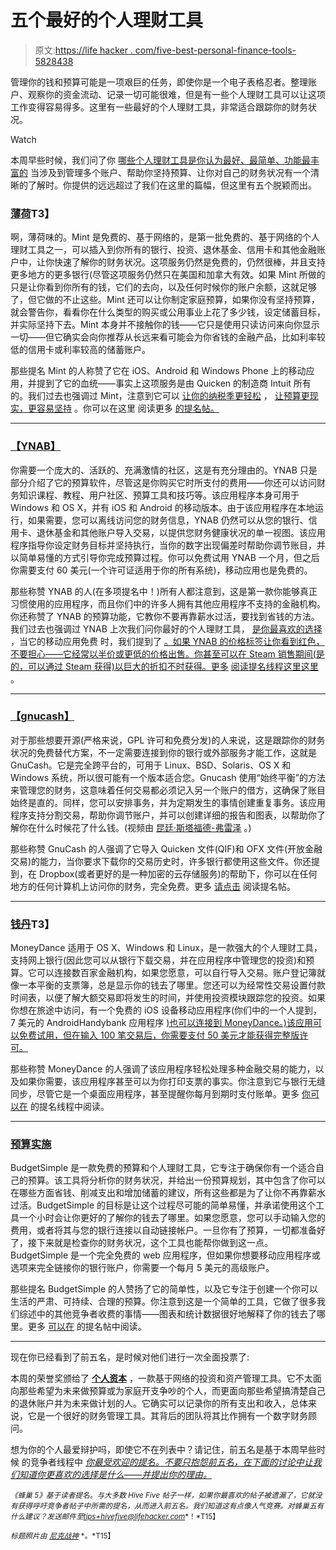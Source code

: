 # 五个最好的个人理财工具

> 原文:[https://life hacker . com/five-best-personal-finance-tools-5828438](https://lifehacker.com/five-best-personal-finance-tools-5828438)

管理你的钱和预算可能是一项艰巨的任务，即使你是一个电子表格忍者。整理账户、观察你的资金流动、记录一切可能很难，但是有一些个人理财工具可以让这项工作变得容易得多。这里有一些最好的个人理财工具，非常适合跟踪你的财务状况。

Watch

本周早些时候，我们问了你 [哪些个人理财工具是你认为最好、最简单、功能最丰富的](http://lifehacker.com/whats-the-best-personal-finance-tool-1561550275) 当涉及到管理多个账户、帮助你坚持预算、让你对自己的财务状况有一个清晰的了解时。你提供的远远超过了我们在这里的篇幅，但这里有五个脱颖而出。

### [薄荷](https://www.mint.com/)T3】

啊，薄荷味的。Mint 是免费的、基于网络的，是第一批免费的、基于网络的个人理财工具之一，可以插入到你所有的银行、投资、退休基金、信用卡和其他金融账户中，让你快速了解你的财务状况。这项服务仍然是免费的，仍然很棒，并且支持更多地方的更多银行(尽管这项服务仍然只在美国和加拿大有效。如果 Mint 所做的只是让你看到你所有的钱，它们的去向，以及任何时候你的账户余额，这就足够了，但它做的不止这些。Mint 还可以让你制定家庭预算，如果你没有坚持预算，就会警告你，看看你在什么类型的购买或公用事业上花了多少钱，设定储蓄目标，并实际坚持下去。Mint 本身并不接触你的钱——它只是使用只读访问来向你显示一切——但它确实会向你推荐从长远来看可能会为你省钱的金融产品，比如利率较低的信用卡或利率较高的储蓄账户。

那些提名 Mint 的人称赞了它在 iOS、Android 和 Windows Phone 上的移动应用，并提到了它的血统——事实上这项服务是由 Quicken 的制造商 Intuit 所有的。我们过去也强调过 Mint，注意到它可以 [让你的纳税季更轻松](http://lifehacker.com/four-ways-mint-can-make-your-tax-season-easier-5990733) ， [让预算更现实，更容易坚持](http://lifehacker.com/how-to-create-and-stick-to-a-realistic-budget-with-mi-5725282) 。你可以在这里 阅读更多 [的提名帖。](http://lifehacker.com/mint-is-the-best-personal-finance-tool-ever-they-are-o-1561703084)

* * *

### [【YNAB】](http://www.youneedabudget.com/)

你需要一个庞大的、活跃的、充满激情的社区，这是有充分理由的。YNAB 只是部分介绍了它的预算软件，尽管这是你购买它时所支付的费用——你还可以访问财务知识课程、教程、用户社区、预算工具和技巧等。该应用程序本身可用于 Windows 和 OS X，并有 iOS 和 Android 的移动版本。由于该应用程序在本地运行，如果需要，您可以离线访问您的财务信息，YNAB 仍然可以从您的银行、信用卡、退休基金和其他账户导入交易，以提供您财务健康状况的单一视图。该应用程序指导你设定财务目标并坚持执行，当你的数字出现偏差时帮助你调节账目，并以简单易懂的方式引导你完成预算过程。你可以免费试用 YNAB 一个月，但之后你需要支付 60 美元(一个许可证适用于你的所有系统)，移动应用也是免费的。

那些称赞 YNAB 的人(在多项提名中！)所有人都注意到，这是第一款你能够真正习惯使用的应用程序，而且你们中的许多人拥有其他应用程序不支持的金融机构。你还称赞了 YNAB 的预算功能，它教你不要再靠薪水过活，要找到省钱的方法。我们过去也强调过 YNAB 上次我们问你最好的个人理财工具， [是你最喜欢的选择](http://lifehacker.com/most-popular-personal-finance-software-ynab-5829256) ，当它的移动应用免费 时，我们提到了 [。如果 YNAB 的价格标签让你看到红色，不要担心——它经常以半价或更低的价格出售。你甚至可以在 Steam 销售期间(是的，可以通过 Steam 获得)以巨大的折扣不时获得。更多](http://lifehacker.com/you-need-a-budgets-mobile-apps-are-now-free-5992870) [阅读提名线程这里](http://lifehacker.com/vote-ynab-its-not-just-a-piece-of-software-but-a-comp-1561705756)[这里](http://lifehacker.com/you-need-a-budget-ynab-has-my-vote-for-the-longest-t-1561706729) 。

* * *

### [【gnucash】](http://www.gnucash.org/)

对于那些想要开源(严格来说，GPL 许可和免费分发)的人来说，这是跟踪你的财务状况的免费替代方案，不一定需要连接到你的银行或外部服务才能工作，这就是 GnuCash。它是完全跨平台的，可用于 Linux、BSD、Solaris、OS X 和 Windows 系统，所以很可能有一个版本适合您。Gnucash 使用“始终平衡”的方法来管理您的财务，这意味着任何交易都必须记入另一个账户的借方，这确保了账目始终是直的。同样，您可以安排事务，并为定期发生的事情创建重复事务。该应用程序支持分割交易，帮助你调节账户，并可以创建详细的报告和图表，以帮助你了解你在什么时候花了什么钱。(视频由 [昆廷·斯塔福德-弗雷泽](https://www.youtube.com/user/quentinsf) 。)

那些称赞 GnuCash 的人强调了它导入 Quicken 文件(QIF)和 OFX 文件(开放金融交易)的能力，当你要求下载你的交易历史时，许多银行都使用这些文件。你还提到，在 Dropbox(或者更好的是一种加密的云存储服务)的帮助下，你可以在任何地方的任何计算机上访问你的财务，完全免费。更多 [请点击](http://lifehacker.com/vote-gnucash-why-free-and-with-a-lot-of-features-su-1561707118) 阅读提名帖。

* * *

### [钱丹](http://infinitekind.com/moneydance)T3】

MoneyDance 适用于 OS X、Windows 和 Linux，是一款强大的个人理财工具，支持网上银行(因此您可以从银行下载交易，并在应用程序中管理您的投资)和预算。它可以连接数百家金融机构，如果您愿意，可以自行导入交易。账户登记簿就像一本平衡的支票簿，总是显示你的钱去了哪里。您还可以为经常性交易设置付款时间表，以便了解大额交易即将发生的时间，并使用投资模块跟踪您的投资。如果你想在旅途中访问，有一个免费的 iOS 设备移动应用程序(你们中的一个人提到，7 美元的 AndroidHandybank 应用程序 [)也可以连接到 MoneyDance。)该应用可以免费试用，但在输入 100 笔交易后，你需要支付 50 美元才能获得完整版许可。](https://play.google.com/store/apps/details?id=com.mennesoft.android)

那些称赞 MoneyDance 的人强调了该应用程序轻松处理多种金融交易的能力，以及如果你需要，该应用程序甚至可以为你打印支票的事实。你注意到它与银行无缝同步，尽管它是一个桌面应用程序，甚至提醒你每月到期时支付账单。更多 [你可以在](http://lifehacker.com/vote-moneydance-adjunct-handybank-for-android-it-is-1561709072) 的提名线程中阅读。

* * *

### [预算实施](https://www.budgetsimple.com/)

BudgetSimple 是一款免费的预算和个人理财工具，它专注于确保你有一个适合自己的预算。该工具将分析你的财务状况，并给出一份预算规划，其中包含了你可以在哪些方面省钱、削减支出和增加储蓄的建议，所有这些都是为了让你不再靠薪水过活。BudgetSimple 的目标是让这个过程尽可能的简单易懂，并承诺使用这个工具一个小时会让你更好的了解你的钱去了哪里。如果您愿意，您可以手动输入您的费用，或者将其与您的银行连接以自动链接帐户。一旦你有了预算，一切都准备好了，接下来就是检查你的财务状况，这个工具也能帮你做到这一点。BudgetSimple 是一个完全免费的 web 应用程序，但如果你想要移动应用程序或选项来完全链接你的银行账户，你需要一个每月 5 美元的高级账户。

那些提名 BudgetSimple 的人赞扬了它的简单性，以及它专注于创建一个你可以生活的严肃、可持续、合理的预算。你注意到这是一个简单的工具，它做了很多我们综述中的其他竞争者收费的事情——图表和统计数据很好地解释了你的钱去了哪里。更多 [可以在](http://lifehacker.com/vote-budgetsimple-https-www-budgetsimple-com-why-1561705638) 的提名帖中阅读。

* * *

现在你已经看到了前五名，是时候对他们进行一次全面投票了:

本周的荣誉奖颁给了 [**个人资本**](https://www.personalcapital.com/) ，一款基于网络的投资和资产管理工具。它不太面向那些希望为未来做预算或为家庭开支争吵的个人，而更面向那些希望搞清楚自己的退休账户并为未来做计划的人。它确实可以记录你的所有支出和收入，总体来说，它是一个很好的财务管理工具。其背后的团队将其比作拥有一个数字财务顾问。

想为你的个人最爱辩护吗，即使它不在列表中？请记住，前五名是基于本周早些时候 的竞争者线程中 [*你最受欢迎的提名。不要只抱怨前五名，在下面的讨论中让我们知道你更喜欢的选择是什么——并提出你的理由。*](http://lifehacker.com/whats-the-best-personal-finance-tool-1561550275)

<small>*《蜂巢 5》基于读者提名。与大多数 Hive Five 帖子一样，如果你最喜欢的帖子被遗漏了，它就没有获得呼吁竞争者帖子中所需的提名，从而进入前五名。我们知道这有点像人气竞赛。对蜂巢五有什么建议？发送邮件至*</small>[<small>*tips+hivefive@lifehacker.com*</small>](mailto:tips+hivefive@lifehacker.com)<small>*！*T15】</small>

<small>*标题照片由*</small> [<small>*尼克战神*</small>](https://www.flickr.com/photos/aresauburnphotos/2678453389) <small>*。*T15】</small>